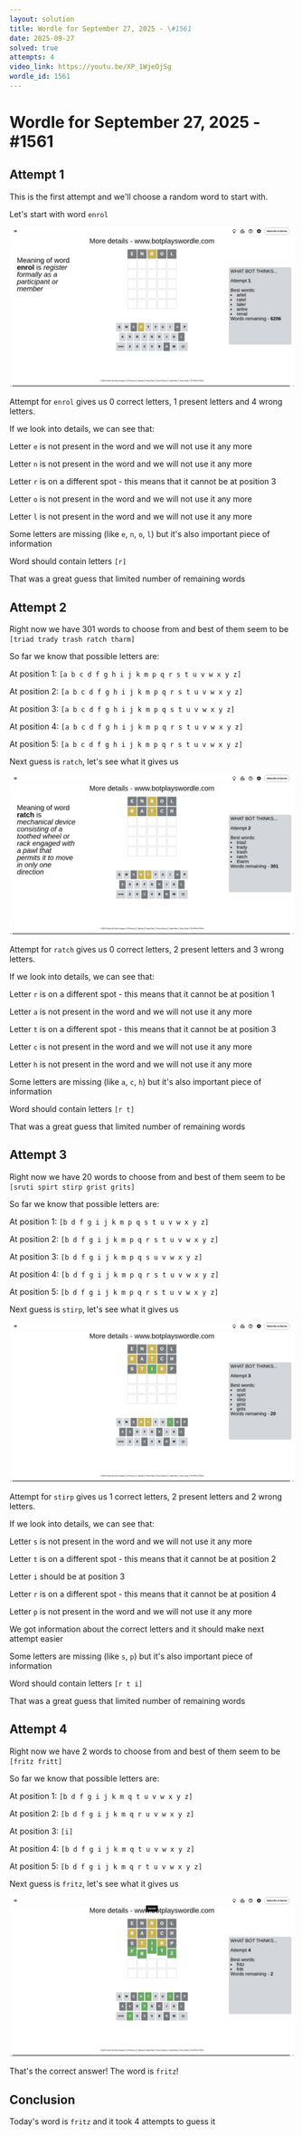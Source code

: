 ```yaml
---
layout: solution
title: Wordle for September 27, 2025 - \#1561
date: 2025-09-27
solved: true
attempts: 4
video_link: https://youtu.be/XP_1WjeOjSg
wordle_id: 1561
---
```


# Wordle for September 27, 2025 - \#1561

## Attempt 1

This is the first attempt and we'll choose a random word to start with.

Let's start with word `enrol`

![Attempt 1](2025-09-27/attempt-1.png)

Attempt for `enrol` gives us 0 correct letters, 1 present letters and 4 wrong letters.

If we look into details, we can see that:

Letter `e` is not present in the word and we will not use it any more

Letter `n` is not present in the word and we will not use it any more

Letter `r` is on a different spot - this means that it cannot be at position 3

Letter `o` is not present in the word and we will not use it any more

Letter `l` is not present in the word and we will not use it any more

Some letters are missing (like `e`, `n`, `o`, `l`) but it's also important piece of information

Word should contain letters `[r]`

That was a great guess that limited number of remaining words



## Attempt 2

Right now we have 301 words to choose from and best of them seem to be `[triad trady trash ratch tharm]`

So far we know that possible letters are:

At position 1: `[a b c d f g h i j k m p q r s t u v w x y z]`

At position 2: `[a b c d f g h i j k m p q r s t u v w x y z]`

At position 3: `[a b c d f g h i j k m p q s t u v w x y z]`

At position 4: `[a b c d f g h i j k m p q r s t u v w x y z]`

At position 5: `[a b c d f g h i j k m p q r s t u v w x y z]`

Next guess is `ratch`, let's see what it gives us

![Attempt 2](2025-09-27/attempt-2.png)

Attempt for `ratch` gives us 0 correct letters, 2 present letters and 3 wrong letters.

If we look into details, we can see that:

Letter `r` is on a different spot - this means that it cannot be at position 1

Letter `a` is not present in the word and we will not use it any more

Letter `t` is on a different spot - this means that it cannot be at position 3

Letter `c` is not present in the word and we will not use it any more

Letter `h` is not present in the word and we will not use it any more

Some letters are missing (like `a`, `c`, `h`) but it's also important piece of information

Word should contain letters `[r t]`

That was a great guess that limited number of remaining words



## Attempt 3

Right now we have 20 words to choose from and best of them seem to be `[sruti spirt stirp grist grits]`

So far we know that possible letters are:

At position 1: `[b d f g i j k m p q s t u v w x y z]`

At position 2: `[b d f g i j k m p q r s t u v w x y z]`

At position 3: `[b d f g i j k m p q s u v w x y z]`

At position 4: `[b d f g i j k m p q r s t u v w x y z]`

At position 5: `[b d f g i j k m p q r s t u v w x y z]`

Next guess is `stirp`, let's see what it gives us

![Attempt 3](2025-09-27/attempt-3.png)

Attempt for `stirp` gives us 1 correct letters, 2 present letters and 2 wrong letters.

If we look into details, we can see that:

Letter `s` is not present in the word and we will not use it any more

Letter `t` is on a different spot - this means that it cannot be at position 2

Letter `i` should be at position 3

Letter `r` is on a different spot - this means that it cannot be at position 4

Letter `p` is not present in the word and we will not use it any more

We got information about the correct letters and it should make next attempt easier

Some letters are missing (like `s`, `p`) but it's also important piece of information

Word should contain letters `[r t i]`

That was a great guess that limited number of remaining words



## Attempt 4

Right now we have 2 words to choose from and best of them seem to be `[fritz fritt]`

So far we know that possible letters are:

At position 1: `[b d f g i j k m q t u v w x y z]`

At position 2: `[b d f g i j k m q r u v w x y z]`

At position 3: `[i]`

At position 4: `[b d f g i j k m q t u v w x y z]`

At position 5: `[b d f g i j k m q r t u v w x y z]`

Next guess is `fritz`, let's see what it gives us

![Attempt 4](2025-09-27/attempt-4.png)

That's the correct answer! The word is `fritz`!

## Conclusion

Today's word is `fritz` and it took 4 attempts to guess it

